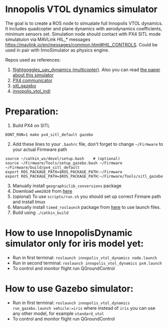 # Innopolis VTOL dynamics simulator

The goal is to create a ROS node to simualate full Innopolis VTOL dynamics. It includes quadcopter and plane dynamics with aerodynamics coefficients, minimum sensors set. Simulation node should contact with PX4 SITL mode simulatuion via MAVLink HIL_* messages https://mavlink.io/en/messages/common.html#HIL_CONTROLS. Could be used in pair with InnoSimulator as physics engine.

Repos used as references:

1. [flightgoggles_uav_dynamics (multicopter)](https://github.com/mit-fast/FlightGoggles/blob/master/flightgoggles_uav_dynamics/). Also you can read [the paper about this simulator](https://arxiv.org/pdf/1905.11377.pdf)
2. [PX4 communicator](https://github.com/ThunderFly-aerospace/PX4-FlightGear-Bridge)
3. [sitl_gazebo](https://github.com/PX4/sitl_gazebo)
4. [innopolis_vtol_indi](https://github.com/InnopolisAero/innopolis_vtol_indi)

# Preparation:

1. Build PX4 on SITL

```
DONT_RUN=1 make px4_sitl_default gazebo
```

2. Add these lines to your `.bashrc` file, don't forget to change `~/Firmware` to your actual Firmware path

```
source ~/catkin_ws/devel/setup.bash    # (optional)
source ~/Firmware/Tools/setup_gazebo.bash ~/Firmware ~/Firmware/build/px4_sitl_default
export ROS_PACKAGE_PATH=$ROS_PACKAGE_PATH:~/Firmware
export ROS_PACKAGE_PATH=$ROS_PACKAGE_PATH:~/Firmware/Tools/sitl_gazebo
```

3. Manually install `geographiclib_conversions` package
4. Download `wmm2020` from [here](https://geographiclib.sourceforge.io/html/magnetic.html)
5. (opional) To use `scripts/run.sh` you should set up correct Firmare path and install tmux
6. Manually install `timed_roslaunch` package from [here](https://github.com/MoriKen254/timed_roslaunch.git) to use launch files.
7. Build using `./catkin_build`

# How to use InnopolisDynamic simulator only for iris model yet:

- Run in first terminal:
`roslaunch innopolis_vtol_dynamics node.launch`
- Run in second terminal:
`roslaunch innopolis_vtol_dynamics px4.launch`
- To control and monitor flight run QGroundControl


# How to use Gazebo simulator:

- Run in first terminal:
`roslaunch innopolis_vtol_dynamics run_gazebo.launch vehicle:=iris`
where instead of `iris` you can use any other model, for example `standard_vtol`
- To control and monitor flight run QGroundControl